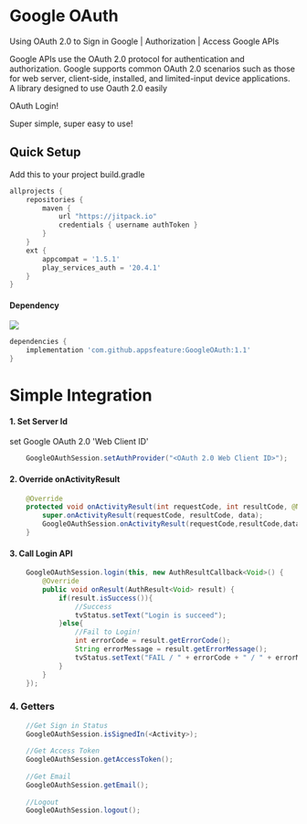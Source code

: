 # Google OAuth
Using OAuth 2.0 to Sign in Google | Authorization | Access Google APIs

Google APIs use the OAuth 2.0 protocol for authentication and authorization. 
Google supports common OAuth 2.0 scenarios such as those for web server, client-side, 
installed, and limited-input device applications.
A library designed to use Oauth 2.0 easily

OAuth Login! 

Super simple, super easy to use!

## Quick Setup

Add this to your project build.gradle
``` gradle
allprojects {
    repositories {
        maven {
            url "https://jitpack.io"
            credentials { username authToken }
        }
    }
    ext {
        appcompat = '1.5.1'
        play_services_auth = '20.4.1'
    }
}
```

#### Dependency
[![](https://jitpack.io/v/appsfeature/GoogleOAuth.svg)](https://jitpack.io/#appsfeature/GoogleOAuth)
``` gradle
dependencies {
    implementation 'com.github.appsfeature:GoogleOAuth:1.1'
}
```


# Simple Integration

#### 1. Set Server Id

set Google OAuth 2.0 'Web Client ID'

``` java
    GoogleOAuthSession.setAuthProvider("<OAuth 2.0 Web Client ID>");
```

#### 2. Override onActivityResult

``` java
    @Override
    protected void onActivityResult(int requestCode, int resultCode, @Nullable Intent data) {
        super.onActivityResult(requestCode, resultCode, data);
        GoogleOAuthSession.onActivityResult(requestCode,resultCode,data);
    }
```

#### 3. Call Login API

``` java 
    GoogleOAuthSession.login(this, new AuthResultCallback<Void>() {
        @Override
        public void onResult(AuthResult<Void> result) {
            if(result.isSuccess()){
                //Success
                tvStatus.setText("Login is succeed");
            }else{
                //Fail to Login!
                int errorCode = result.getErrorCode();
                String errorMessage = result.getErrorMessage();
                tvStatus.setText("FAIL / " + errorCode + " / " + errorMessage);
            }
        }
    });
```

### 4. Getters

``` java
    //Get Sign in Status
    GoogleOAuthSession.isSignedIn(<Activity>);
    
    //Get Access Token
    GoogleOAuthSession.getAccessToken();
    
    //Get Email
    GoogleOAuthSession.getEmail();
    
    //Logout
    GoogleOAuthSession.logout();
```

